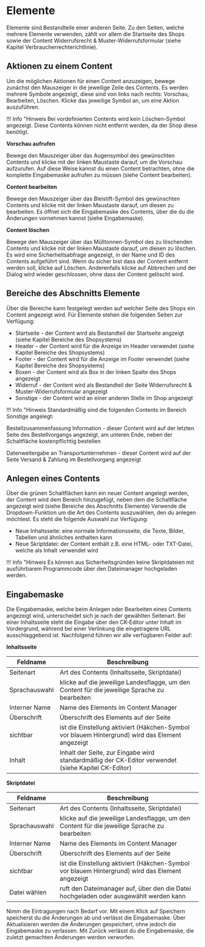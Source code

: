 # Elemente 

Elemente sind Bestandteile einer anderen Seite. Zu den Seiten, welche mehrere Elemente verwenden, zählt vor allem die Startseite des Shops sowie der Content Widerrufsrecht & Muster-Widerrufsformular \(siehe Kapitel Verbraucherrechterichtlinie\).

## Aktionen zu einem Content 

Um die möglichen Aktionen für einen Content anzuzeigen, bewege zunächst den Mauszeiger in die jeweilige Zeile des Contents. Es werden mehrere Symbole angezeigt, diese sind von links nach rechts: Vorschau, Bearbeiten, Löschen. Klicke das jeweilige Symbol an, um eine Aktion auszuführen.

!!! Info "Hinweis
	 Bei vordefinierten Contents wird kein Löschen-Symbol angezeigt. Diese Contents können nicht entfernt werden, da der Shop diese benötigt.

**Vorschau aufrufen**

Bewege den Mauszeiger über das Augensymbol des gewünschten Contents und klicke mit der linken Maustaste darauf, um die Vorschau aufzurufen. Auf diese Weise kannst du einen Content betrachten, ohne die komplette Eingabemaske aufrufen zu müssen \(siehe Content bearbeiten\).

**Content bearbeiten**

Bewege den Mauszeiger über das Bleistift-Symbol des gewünschten Contents und klicke mit der linken Maustaste darauf, um diesen zu bearbeiten. Es öffnet sich die Eingabemaske des Contents, über die du die Änderungen vornehmen kannst \(siehe Eingabemaske\).

**Content löschen**

Bewege den Mauszeiger über das Mülltonnen-Symbol des zu löschenden Contents und klicke mit der linken Maustaste darauf, um diesen zu löschen. Es wird eine Sicherheitsabfrage angezeigt, in der Name und ID des Contents aufgeführt sind. Wenn du sicher bist dass der Content entfernt werden soll, klicke auf Löschen. Anderenfalls klicke auf Abbrechen und der Dialog wird wieder geschlossen, ohne dass der Content gelöscht wird.

## Bereiche des Abschnitts Elemente 

Über die Bereiche kann festgelegt werden auf welcher Seite des Shops ein Content angezeigt wird. Für Elemente stehen die folgenden Seiten zur Verfügung:

-   Startseite - der Content wird als Bestandteil der Startseite angzeigt \(siehe Kapitel Bereiche des Shopsystems\)
-   Header - der Content wird für die Anzeige im Header verwendet \(siehe Kapitel Bereiche des Shopsystems\)
-   Footer - der Content wird für die Anzeige im Footer verwendet \(siehe Kapitel Bereiche des Shopsystems\)
-   Boxen - der Content wird als Box in der linken Spalte des Shops angezeigt
-   Widerruf - der Content wird als Bestandteil der Seite Widerrufsrecht & Muster-Widerrufsformular angezeigt
-   Sonstige - der Content wird an einer anderen Stelle im Shop angezeigt

!!! Info "Hinweis
	 Standardmäßig sind die folgenden Contents im Bereich Sonstige angelegt:

Bestellzusammenfassung Information - dieser Content wird auf der letzten Seite des Bestellvorgangs angezeigt, am unteren Ende, neben der Schaltfläche kostenpflichtig bestellen

Datenweitergabe an Transportunternehmen - dieser Content wird auf der Seite Versand & Zahlung im Bestellvorgang angezeigt

## Anlegen eines Contents 

Über die grünen Schaltflächen kann ein neuer Content angelegt werden, der Content wird dem Bereich hinzugefügt, neben dem die Schaltfläche angezeigt wird \(siehe Bereiche des Abschnitts Elemente\) Verwende die Dropdown-Funktion um die Art des Contents auszuwählen, den du anlegen möchtest. Es steht die folgende Auswahl zur Verfügung:

-   Neue Inhaltsseite: eine normale Informationsseite, die Texte, Bilder, Tabellen und ähnliches enthalten kann
-   Neue Skriptdatei: der Content enthält z.B. eine HTML- oder TXT-Datei, welche als Inhalt verwendet wird

!!! Info "Hinweis
	 Es können aus Sicherheitsgründen keine Skriptdateien mit ausführbarem Programmcode über den Dateimanager hochgeladen werden.

## Eingabemaske 

Die Eingabemaske, welche beim Anlegen oder Bearbeiten eines Contents angezeigt wird, unterscheidet sich je nach der gewählten Seitenart. Bei einer Inhaltsseite steht die Eingabe über den CK-Editor unter Inhalt im Vordergrund, während bei einer Verlinkung die eingetragene URL ausschlaggebend ist. Nachfolgend führen wir alle verfügbaren Felder auf:

**Inhaltsseite**

|Feldname|Beschreibung|
|--------|------------|
|Seitenart|Art des Contents \(Inhaltsseite, Skriptdatei\)|
|Sprachauswahl|klicke auf die jeweilige Landesflagge, um den Content für die jeweilige Sprache zu bearbeiten|
|Interner Name|Name des Elements im Content Manager|
|Überschrift|Überschrift des Elements auf der Seite|
|sichtbar|ist die Einstellung aktiviert \(Häkchen-Symbol vor blauem Hintergrund\) wird das Element angezeigt|
|Inhalt|Inhalt der Seite, zur Eingabe wird standardmäßig der CK-Editor verwendet \(siehe Kapitel CK-Editor\)|

**Skriptdatei**

|Feldname|Beschreibung|
|--------|------------|
|Seitenart|Art des Contents \(Inhaltsseite, Skriptdatei\)|
|Sprachauswahl|klicke auf die jeweilige Landesflagge, um den Content für die jeweilige Sprache zu bearbeiten|
|Interner Name|Name des Elements im Content Manager|
|Überschrift|Überschrift des Elements auf der Seite|
|sichtbar|ist die Einstellung aktiviert \(Häkchen-Symbol vor blauem Hintergrund\) wird das Element angezeigt|
|Datei wählen|ruft den Dateimanager auf, über den die Datei hochgeladen oder ausgewählt werden kann|

Nimm die Eintragungen nach Bedarf vor. Mit einem Klick auf Speichern speicherst du die Änderungen ab und verlässt die Eingabemaske. Über Aktualisieren werden die Änderungen gespeichert, ohne jedoch die Eingabemaske zu verlassen. Mit Zurück verlässt du die Eingabemaske, die zuletzt gemachten Änderungen werden verworfen.



